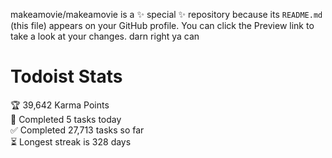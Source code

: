 makeamovie/makeamovie is a ✨ special ✨ repository because its `README.md` (this file) appears on your GitHub profile.
You can click the Preview link to take a look at your changes. darn right ya can

# Todoist Stats

<!-- TODO-IST:START -->
🏆  39,642 Karma Points           
🌸  Completed 5 tasks today           
✅  Completed 27,713 tasks so far           
⏳  Longest streak is 328 days
<!-- TODO-IST:END -->